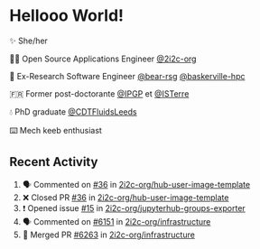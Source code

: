 # Hellooo World!

✨ She/her

👩‍💻 Open Source Applications Engineer [@2i2c-org](https://2i2c.org/)

🐻 Ex-Research Software Engineer [@bear-rsg](https://github.com/bear-rsg) [@baskerville-hpc](https://github.com/baskerville-hpc) 

🇫🇷 Former post-doctorante [@IPGP](https://github.com/IPGP) et [@ISTerre](https://www.isterre.fr/) 

💧 PhD graduate [@CDTFluidsLeeds](https://fluid-dynamics.leeds.ac.uk/) 

⌨️ Mech keeb enthusiast 

## Recent Activity 

<!--START_SECTION:activity-->
1. 🗣 Commented on [#36](https://github.com/2i2c-org/hub-user-image-template/pull/36#issuecomment-2996851135) in [2i2c-org/hub-user-image-template](https://github.com/2i2c-org/hub-user-image-template)
2. ❌ Closed PR [#36](https://github.com/2i2c-org/hub-user-image-template/pull/36) in [2i2c-org/hub-user-image-template](https://github.com/2i2c-org/hub-user-image-template)
3. ❗ Opened issue [#15](https://github.com/2i2c-org/jupyterhub-groups-exporter/issues/15) in [2i2c-org/jupyterhub-groups-exporter](https://github.com/2i2c-org/jupyterhub-groups-exporter)
4. 🗣 Commented on [#6151](https://github.com/2i2c-org/infrastructure/issues/6151#issuecomment-2995922163) in [2i2c-org/infrastructure](https://github.com/2i2c-org/infrastructure)
5. 🎉 Merged PR [#6263](https://github.com/2i2c-org/infrastructure/pull/6263) in [2i2c-org/infrastructure](https://github.com/2i2c-org/infrastructure)
<!--END_SECTION:activity-->
